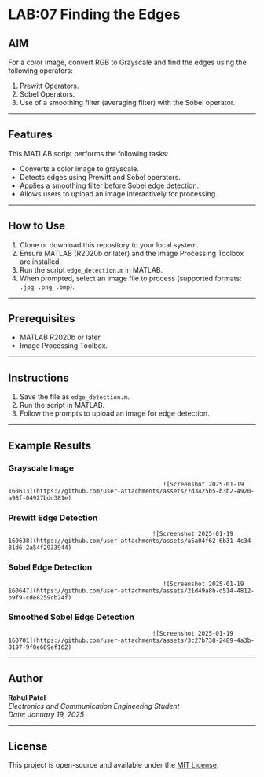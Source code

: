 # LAB:07 Finding the Edges

## AIM
For a color image, convert RGB to Grayscale and find the edges using the following operators:
1. Prewitt Operators.
2. Sobel Operators.
3. Use of a smoothing filter (averaging filter) with the Sobel operator.

---

## Features
This MATLAB script performs the following tasks:
- Converts a color image to grayscale.
- Detects edges using Prewitt and Sobel operators.
- Applies a smoothing filter before Sobel edge detection.
- Allows users to upload an image interactively for processing.

---

## How to Use
1. Clone or download this repository to your local system.
2. Ensure MATLAB (R2020b or later) and the Image Processing Toolbox are installed.
3. Run the script `edge_detection.m` in MATLAB.
4. When prompted, select an image file to process (supported formats: `.jpg`, `.png`, `.bmp`).

---

## Prerequisites
- MATLAB R2020b or later.
- Image Processing Toolbox.

---

## Instructions
1. Save the file as `edge_detection.m`.
2. Run the script in MATLAB.
3. Follow the prompts to upload an image for edge detection.

---

## Example Results

### Grayscale Image
                                                ![Screenshot 2025-01-19 160613](https://github.com/user-attachments/assets/7d3425b5-b3b2-4920-a98f-04927bdd381e)


### Prewitt Edge Detection
                                             ![Screenshot 2025-01-19 160638](https://github.com/user-attachments/assets/a5a04f62-6b31-4c34-81d6-2a54f2933944)


### Sobel Edge Detection
                                                ![Screenshot 2025-01-19 160647](https://github.com/user-attachments/assets/21d49a8b-d514-4812-b9f9-cde8259cb24f)


### Smoothed Sobel Edge Detection
                                             ![Screenshot 2025-01-19 160701](https://github.com/user-attachments/assets/3c27b738-2489-4a3b-8197-9f0e609ef162)


---

## Author
**Rahul Patel**  
*Electronics and Communication Engineering Student*  
*Date: January 19, 2025*

---

## License
This project is open-source and available under the [MIT License](LICENSE).


